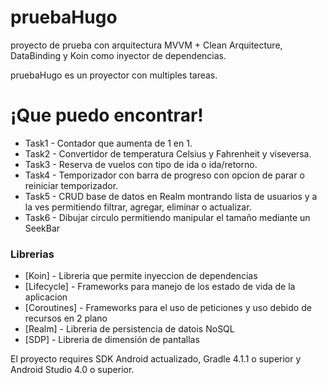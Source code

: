 # pruebaHugo
proyecto de prueba con arquitectura MVVM + Clean Arquitecture, DataBinding y Koin como inyector de dependencias.

pruebaHugo es un proyector con multiples tareas.

# ¡Que puedo encontrar!

  * Task1 - Contador que aumenta de 1 en 1.
  * Task2 - Convertidor de temperatura Celsius y Fahrenheit y viseversa.
  * Task3 - Reserva de vuelos con tipo de ida o ida/retorno.
  * Task4 - Temporizador con barra de progreso con opcion de parar o reiniciar temporizador.
  * Task5 - CRUD base de datos en Realm montrando lista de usuarios y a la ves permitiendo filtrar, agregar, eliminar o actualizar.
  * Task6 - Dibujar circulo permitiendo manipular el tamaño mediante un SeekBar

  ### Librerias

* [Koin] - Libreria que permite inyeccion de dependencias
* [Lifecycle] - Frameworks para manejo de los estado de vida de la aplicacion
* [Coroutines] - Frameworks para el uso de peticiones y uso debido de recursos en 2 plano
* [Realm] - Libreria de persistencia de datois NoSQL
* [SDP] - Libreria de dimensión de pantallas

El proyecto requires SDK Android actualizado, Gradle 4.1.1 o superior y Android Studio 4.0 o superior.
